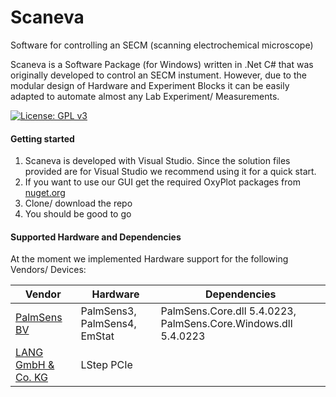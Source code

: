 # Scaneva
Software for controlling an SECM (scanning electrochemical microscope)

Scaneva is a Software Package (for Windows) written in .Net C# that was originally developed to control an SECM instument. However, due to the modular design of Hardware and Experiment Blocks it can be easily adapted to automate almost any Lab Experiment/ Measurements.

[![License: GPL v3](https://img.shields.io/badge/License-GPL%20v3-blue.svg)](https://www.gnu.org/licenses/gpl-3.0)

#### Getting started

1. Scaneva is developed with Visual Studio. Since the solution files provided are for Visual Studio we recommend using it for a quick start. 
2. If you want to use our GUI get the required OxyPlot packages from [nuget.org](https://www.nuget.org/packages?q=oxyplot)
3. Clone/ download the repo
4. You should be good to go

#### Supported Hardware and Dependencies

At the moment we implemented Hardware support for the following Vendors/ Devices:

Vendor | Hardware | Dependencies
--------|---------|-------------
[PalmSens BV](https://www.palmsens.com) | PalmSens3, PalmSens4, EmStat | PalmSens.Core.dll 5.4.0223, PalmSens.Core.Windows.dll 5.4.0223
[LANG GmbH & Co. KG](http://www.lang.de) | LStep PCIe |
